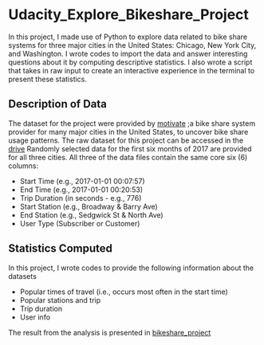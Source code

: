 # Udacity_Explore_Bikeshare_Project
In this project, I made use of Python to explore data related to bike share systems for three major cities in the United States: Chicago, New York City, and Washington. 
I wrote codes to import the data and answer interesting questions about it by computing descriptive statistics. 
I also wrote a script that takes in raw input to create an interactive experience in the terminal to present these statistics.

## Description of Data
The dataset for the project were provided by [motivate](https://www.motivateco.com) ;a bike share system provider for many major cities in the United States, to uncover bike share usage patterns.
The raw dataset for this project can be accessed in the [drive](https://drive.google.com/drive/folders/16N9oj65eJ382MdLJi0jZgMHCX-A7Uce1?usp=sharing)
Randomly selected data for the first six months of 2017 are provided for all three cities. All three of the data files contain the same core six (6) columns:
* Start Time (e.g., 2017-01-01 00:07:57)
* End Time (e.g., 2017-01-01 00:20:53)
* Trip Duration (in seconds - e.g., 776)
* Start Station (e.g., Broadway & Barry Ave)
* End Station (e.g., Sedgwick St & North Ave)
* User Type (Subscriber or Customer)

## Statistics Computed
In this project, I wrote codes to provide the following information about the datasets
* Popular times of travel (i.e., occurs most often in the start time)
* Popular stations and trip
* Trip duration
* User info

The result from the analysis is presented in [bikeshare_project]()

